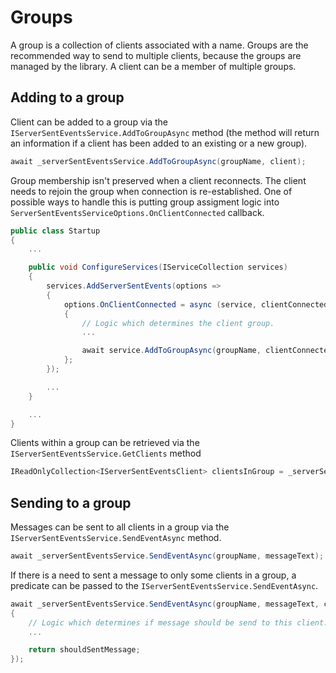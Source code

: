 ﻿# Groups

A group is a collection of clients associated with a name. Groups are the recommended way to send to multiple clients, because the groups are managed by the library. A client can be a member of multiple groups.

## Adding to a group

Client can be added to a group via the `IServerSentEventsService.AddToGroupAsync` method (the method will return an information if a client has been added to an existing or a new group).

```cs
await _serverSentEventsService.AddToGroupAsync(groupName, client);
```

Group membership isn't preserved when a client reconnects. The client needs to rejoin the group when connection is re-established. One of possible ways to handle this is putting group assigment logic into `ServerSentEventsServiceOptions.OnClientConnected` callback.

```cs
public class Startup
{
    ...

    public void ConfigureServices(IServiceCollection services)
    {
        services.AddServerSentEvents(options =>
        {
            options.OnClientConnected = async (service, clientConnectedArgs) =>
            {
                // Logic which determines the client group.
                ...

                await service.AddToGroupAsync(groupName, clientConnectedArgs.Client);
            };
        });

        ...
    }

    ...
}
```

Clients within a group can be retrieved via the `IServerSentEventsService.GetClients` method

```cs
IReadOnlyCollection<IServerSentEventsClient> clientsInGroup = _serverSentEventsService.GetClients(groupName);
```

## Sending to a group

Messages can be sent to all clients in a group via the `IServerSentEventsService.SendEventAsync` method.

```cs
await _serverSentEventsService.SendEventAsync(groupName, messageText);
```

If there is a need to sent a message to only some clients in a group, a predicate can be passed to the `IServerSentEventsService.SendEventAsync`.

```cs
await _serverSentEventsService.SendEventAsync(groupName, messageText, client =>
{
    // Logic which determines if message should be send to this client.
    ...

    return shouldSentMessage;
});
```
